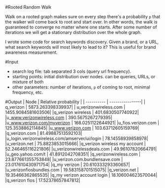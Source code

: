 #Rooted Random Walk

Walk on a rooted graph makes sure on every step there's a probability `p` that the walker will come back to root and start over. In other words, the walk is guaranteed to converge no matter where one starts. After some number of iterations we will get a stationary distribution over the whole graph.

I wrote some code for search keywords discovery. Given a brand, or a URL, what search keywords will most likely to lead to it? This is useful for brand awareness measurement.

#Input
 * search log file: tab separated 3 cols (query url frequency).
 * starting points: initial distribution over nodes. can be queries, URLs, or mixture of both
 * other parameters: number of iterations, `p` of coming to root, minimal frequency, etc.

#Output
|  Node | Relative probability |
| ---------- | ----------------|
| q_verizon | 5873.263398339937|
| u_verizonwireless.com | 1455.9084581603506|
|q_verizon wireless | 401.6830507740922|
|u_www.verizonwireless.com | 390.5675267279395|
|u_www.verizon.com/myverizon | 168.0251122644921|
|u_fios.verizon.com | 125.3538862114845|
|u_www.verizon.com | 103.63712605159769|
|q_verizon.com | 81.49887513592103|
|u_login.verizonwireless.com/amserver/ui/login  | 78.14558939858978|
|u_verizon.net | 75.8823853015666|
|q_verizon wireless my account  | 52.246465116221806|
|u_verizonwirelessdeals.com | 49.96107820664791|
|u_geo.yahoo.com/t | 41.8912042708351|
|q_verizonwireless.com | 23.877661355753848|
|u_verizon.com.bundlensave.com  | 23.017610430971754|
|q_my verizon | 20.610333293360657|
|u_verizonfiosbundles.com | 19.583158701515075|
|q_verizon.net | 19.35466362865535|
|q_my verizon account login | 18.106004623570044|
|q_verizon fios | 17.52378657847812| 
